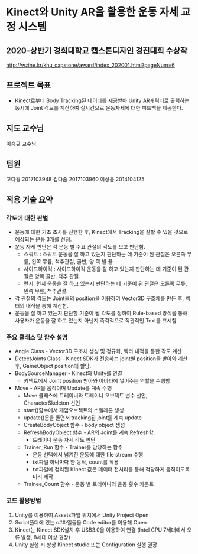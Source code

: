 # Kinect와 Unity AR을 활용한 운동 자세 교정 시스템

## 2020-상반기 경희대학교 캡스톤디자인 경진대회 수상작
http://wzine.kr/khu_capstone/award/index_202001.html?pageNum=6

## 프로젝트 목표

* Kinect로부터 Body Tracking된 데이터를 제공받아 Unity AR캐릭터로 출력하는 동시에 Joint 각도를 계산하여 실시간으로 운동자세에 대한 피드백을 제공한다.

## 지도 교수님

이승규 교수님

## 팀원
고다경 2017103948
김다솜 2017103960
이상윤 2014104125

## 적용 기술 요약
### 각도에 대한 판별
+ 운동에 대한 기초 조사를 진행한 후, Kinect에서 Tracking을 잘할 수 있을 것으로 예상되는 운동 3개를 선정. 
+ 운동 자세 판단은 각 운동 별 주요 관절의 각도를 보고 판단함.
	+ 스쿼트 :  스쿼트 운동을 잘 하고 있는지 판단하는 데 기준이 된 관절은 오른쪽 무릎, 왼쪽 무릎, 척추관절, 골반, 양 쪽 발 끝
	+ 사이드하이킥 : 사이드하이킥 운동을 잘 하고 있는지 판단하는 데 기준이 된 관절은 양쪽 골반, 척추 관절.
	+ 런지: 런지 운동을 잘 하고 있는지 판단하는 데 기준이 된 관절은 오른쪽 무릎, 왼쪽 무릎, 척추관절.
+ 각 관절의 각도는 Joint들의 position을 이용하여 Vector3D 구조체를 만든 후, 벡터의 내적을 통해 계산함. 
+ 운동을 잘 하고 있는지 판단할 기준이 될 각도를 정하여 Rule-based 방식을 통해 사용자가 운동을 잘 하고 있는지 아닌지 즉각적으로 직관적인 Text를 표시함

### 주요 클래스 및 함수 설명 
+ Angle Class - Vector3D 구조체 생성 및 정규화, 벡터 내적을 통한 각도 계산
+ DetectJoints Class - Kinect SDK가 전송하는 joint별 position을 받아와 계산 후, GameObject position에 할당.
+ BodySourceManager - Kinect와 Unity를 연결
	+ 키넥트에서 Joint position 받아와 아바타에 넣어주는 역할을 수행함
+ Move - AR을 움직이며 Update를 계속 수행
	+ Move 클래스에 트레이너와 트레이니 오브젝트 변수 선언, CharacterSkeleton 선언
	+ start()함수에서 게임오브젝트의 스켈레톤 생성
	+ update()문을 돌면서 tracking된 joint를 계속 update
    + CreateBodyObject 함수 - body object 생성
    + RefreshBodyObject 함수 - AR의 Joint를 계속 Refresh함.
	    + 트레이니 운동 자세 각도 판단
    + Trainer_Run 함수 - Trainer를 담당하는 함수
	    + 운동 선택에서 넘겨진 운동에 대한 file stream 수행
	    + txt파일 하나마다 한 동작, count를 적용
	    + txt파일에 정리된 Kinect 값은 데이터 전처리를 통해 적당하게 움직이도록 미리 제작
    + Trainee_Count 함수 - 운동 별 트레이니의 운동 횟수 카운트

### 코드 활용방법
1. Unity를 이용하여 Assets파일 위치에서 Unity Project Open
2. Script폴더에 있는 c#파일들을 Code editor를 이용해 Open
3. Kinect는 Kinect SDK설치 후 USB3.0을 이용하여 연결 (Intel CPU 7세대에서 오류 발생, 8세대 이상 권장)
4. Unity 실행 시 항상 Kinect studio 또는 Configuration 실행 권장

